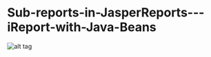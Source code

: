 Sub-reports-in-JasperReports---iReport-with-Java-Beans
======================================================
![alt tag](https://raw.github.com/carloDev/Sub-reports-in-JasperReports---iReport-with-Java-Beans/branches/ds_subreport.PNG)